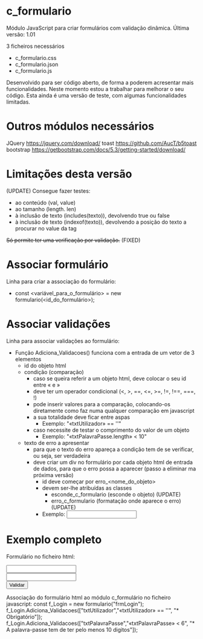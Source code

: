 # c_formulario
Módulo JavaScript para criar formulários com validação dinâmica.
Última versão: 1.01

3 ficheiros necessários
- c_formulario.css
- c_formulario.json
- c_formulario.js

Desenvolvido para ser código aberto, de forma a poderem acresentar mais funcionalidades.
Neste momento estou a trabalhar para melhorar o seu código.
Esta ainda é uma versão de teste, com algumas funcionalidades limitadas.

# Outros módulos necessários

JQuery     https://jquery.com/download/
toast      https://github.com/AucT/b5toast
bootstrap  https://getbootstrap.com/docs/5.3/getting-started/download/

# Limitações desta versão

(UPDATE)
Consegue fazer testes:
  - ao conteúdo (val, value)
  - ao tamanho (length. len)
  - à inclusão de texto (includes(texto)), devolvendo true ou false
  - à inclusão de texto (indexof(texto)), devolvendo a posição do texto a procurar no value da tag

~~Só permite ter uma verificação por validação.~~ (FIXED)

# Associar formulário

Linha para criar a associação do formulário:
- const <variável_para_o_formulário> = new formulario(<id_do_formulário>);

# Associar validações

Linha para associar validações ao formulário:
- Função Adiciona_Validacoes() funciona com a entrada de um vetor de 3 elementos
  - id do objeto html
  - condição (comparação)
    - caso se queira referir a um objeto html, deve colocar o seu id entre « e »
    - deve ter um operador condicional (<, >, ==, <=, >=, !=, !==, ===, !)
    - pode inserir valores para a comparação, colocando-os diretamente como faz numa qualquer comparação em javascript
    - a sua totalidade deve ficar entre aspas
      - Exemplo: "«txtUtilizador» == ''"
    - caso necessite de testar o comprimento do valor de um objeto
      - Exemplo: "«txtPalavraPasse.length» < 10"
  - texto de erro a apresentar
    - para que o texto do erro apareça a condição tem de se verificar, ou seja, ser verdadeira
    - deve criar um div no formulário por cada objeto html de entrada de dados, para que o erro possa a aparecer (passo a eliminar ma próxima versão)
      - id deve começar por erro_<nome_do_objeto>
      - devem ser-lhe atribuídas as classes
        - esconde_c_formulario (esconde o objeto) (UPDATE)
        - erro_c_formulario (formatação onde aparece o erro) (UPDATE)
      - Exemplo:
        <input id="txtUtilizador" type="text" />
        <div class="esconde_c_formulario erro_c_formulario" id="erro_txtUtilizador"></div>

# Exemplo completo
Formulário no ficheiro html:
  <form id="frmLogin">
    <input id="txtUtilizador" type="text" />
    <div class="esconde erro_formulario" id="erro_txtUtilizador"></div>
    <input id="txtPalavraPasse" type="password" />
    <div class="esconde erro_formulario" id="erro_txtPalavraPasse"></div>
    <button id="butValidar" type="button">Validar</button>
  </form>

Associação do formulário html ao módulo c_formulário no ficheiro javascript:
  const f_Login = new formulario("frmLogin");
  f_Login.Adiciona_Validacoes(["txtUtilizador","«txtUtilizador» == ''", "* Obrigatório"]);
  f_Login.Adiciona_Validacoes(["txtPalavraPasse","«txtPalavraPasse» < 6", "* A palavra-passe tem de ter pelo menos 10 digitos"]);
